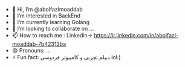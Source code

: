 - 👋 Hi, I’m @abolfazlmoaddab
- 👀 I’m interested in BackEnd
- 🌱 I’m currently learning Golang 
- 💞️ I’m looking to collaborate on ...
- 📫 How to reach me : Linkedin-> https://ir.linkedin.com/in/abolfazl-moaddab-7b42312ba
- 😄 Pronouns: ...
- ⚡ Fun fact: دیپلم تچربی و کامپیوتر فردوسی lol:)

<!---
abolfazlmoaddab/abolfazlmoaddab is a ✨ special ✨ repository because its `README.md` (this file) appears on your GitHub profile.
You can click the Preview link to take a look at your changes.
--->
